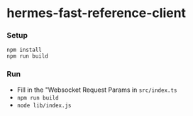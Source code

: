 # hermes-fast-reference-client

### Setup

```
npm install
npm run build
```

### Run

- Fill in the "Websocket Request Params in `src/index.ts`
- `npm run build`
- `node lib/index.js`
